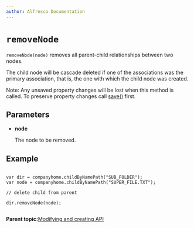 ```yaml
---
author: Alfresco Documentation
---
```


# `removeNode`

`removeNode(node)` removes all parent-child relationships between two nodes.

The child node will be cascade deleted if one of the associations was the primary association, that is, the one with which the child node was created.

Note: Any unsaved property changes will be lost when this method is called. To preserve property changes call [save\(\)](API-JS-node-save.md) first.

## Parameters

-   **node**

    The node to be removed.


## Example

```

var dir = companyhome.childByNamePath("SUB_FOLDER");
var node = companyhome.childByNamePath("SUPER_FILE.TXT");

// delete child from parent

dir.removeNode(node);
       
```

**Parent topic:**[Modifying and creating API](../references/API-JS-ModifyCreate.md)

